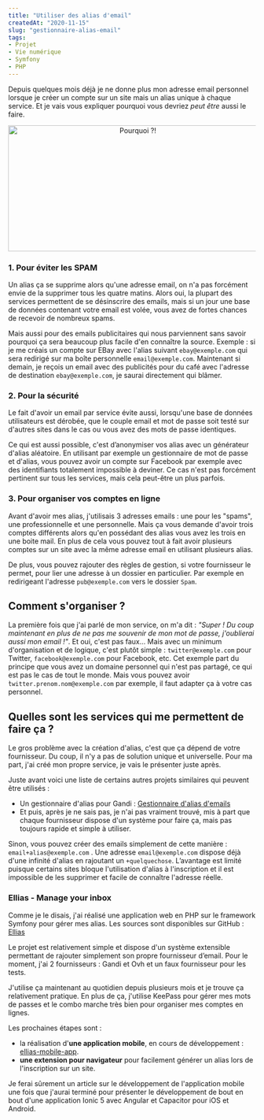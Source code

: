 ```yaml
---
title: "Utiliser des alias d'email"
createdAt: "2020-11-15"
slug: "gestionnaire-alias-email"
tags:
- Projet
- Vie numérique
- Symfony
- PHP
---
```


Depuis quelques mois déjà je ne donne plus mon adresse email personnel lorsque je créer un compte sur un site mais un
alias unique à chaque service.
Et je vais vous expliquer pourquoi vous devriez *peut être* aussi le faire.

<div style="text-align:center">
    <img src="/images/gestionnaire-alias-email/cover.webp"  width="512px" height="256px" alt="Pourquoi ?!"/>
</div>

### 1. Pour éviter les SPAM

Un alias ça se supprime alors qu'une adresse email, on n'a pas forcément envie de la supprimer tous les quatre matins.
Alors oui, la plupart des services permettent de se désinscrire des emails, mais si un jour une base de données
contenant votre email est volée, vous avez de fortes chances de recevoir de nombreux spams.

Mais aussi pour des emails publicitaires qui nous parviennent sans savoir pourquoi ça sera beaucoup plus facile d'en
connaître la source.
Exemple : si je me créais un compte sur EBay avec l'alias suivant `ebay@exemple.com` qui sera redirigé sur ma boîte
personnelle `email@exemple.com`.
Maintenant si demain, je reçois un email avec des publicités pour du café avec l'adresse de
destination `ebay@exemple.com`, je saurai directement qui blâmer.

### 2. Pour la sécurité

Le fait d'avoir un email par service évite aussi, lorsqu'une base de données utilisateurs est dérobée, que le couple
email et mot de passe soit testé sur d'autres sites dans le cas ou vous avez des mots de passe identiques.

Ce qui est aussi possible, c'est d’anonymiser vos alias avec un générateur d'alias aléatoire.
En utilisant par exemple un gestionnaire de mot de passe et d'alias, vous pouvez avoir un compte sur Facebook par
exemple avec des identifiants totalement impossible à deviner.
Ce cas n'est pas forcément pertinent sur tous les services, mais cela peut-être un plus parfois.

### 3. Pour organiser vos comptes en ligne

Avant d'avoir mes alias, j'utilisais 3 adresses emails : une pour les "spams", une professionnelle et une personnelle.
Mais ça vous demande d'avoir trois comptes différents alors qu'en possédant des alias vous avez les trois en une boite
mail.
En plus de cela vous pouvez tout à fait avoir plusieurs comptes sur un site avec la même adresse email en utilisant
plusieurs alias.

De plus, vous pouvez rajouter des règles de gestion, si votre fournisseur le permet, pour lier une adresse à un dossier
en particulier.
Par exemple en redirigeant l'adresse `pub@exemple.com` vers le dossier `Spam`.

## Comment s'organiser ?

La première fois que j'ai parlé de mon service, on m'a dit :
*"Super ! Du coup maintenant en plus de ne pas me souvenir de mon mot de passe, j'oublierai aussi mon email !"*.
Et oui, c'est pas faux... Mais avec un minimum d'organisation et de logique, c'est plutôt simple : `twitter@exemple.com`
pour Twitter, `facebook@exemple.com` pour Facebook, etc.
Cet exemple part du principe que vous avez un domaine personnel qui n'est pas partagé, ce qui est pas le cas de tout le
monde.
Mais vous pouvez avoir `̀twitter.prenom.nom@exemple.com` par exemple, il faut adapter ça à votre cas personnel.

## Quelles sont les services qui me permettent de faire ça ?

Le gros problème avec la création d'alias, c'est que ça dépend de votre fournisseur. Du coup, il n'y a pas de solution
unique et universelle.
Pour ma part, j'ai créé mon propre service, je vais le présenter juste après.

Juste avant voici une liste de certains autres projets similaires qui peuvent être utilisés :

- Un gestionnaire d'alias pour Gandi : <a target="_blank" href="https://sylvain.dev/article/email-alias-manager/">
  Gestionnaire d'alias d'emails</a>
- Et puis, après je ne sais pas, je n'ai pas vraiment trouvé, mis à part que chaque fournisseur dispose d'un système
  pour faire ça, mais pas toujours rapide et simple à utiliser.

Sinon, vous pouvez créer des emails simplement de cette manière : `email+alias@exemple.com` .
Une adresse `email@exemple.com` dispose déjà d'une infinité d'alias en rajoutant un `+quelquechose`.
L’avantage est limité puisque certains sites bloque l'utilisation d'alias à l'inscription et il est impossible de les
supprimer et facile de connaître l'adresse réelle.

### Ellias - Manage your inbox

Comme je le disais, j'ai réalisé une application web en PHP sur le framework Symfony pour gérer mes alias.
Les sources sont disponibles sur
GitHub : <a rel="noreferrer noopener" href="https://github.com/adrien-chinour/ellias" target="_blank">Ellias</a>

Le projet est relativement simple et dispose d'un système extensible permettant de rajouter simplement son propre
fournisseur d’email.
Pour le moment, j'ai 2 fournisseurs : Gandi et Ovh et un faux fournisseur pour les tests.

J'utilise ça maintenant au quotidien depuis plusieurs mois et je trouve ça relativement pratique.
En plus de ça, j'utilise KeePass pour gérer mes mots de passes et le combo marche très bien pour organiser mes comptes
en lignes.

Les prochaines étapes sont :

- la réalisation d'**une application mobile**, en cours de
  développement : <a href="https://github.com/adrien-chinour/ellias-mobile-app" target="_blank">ellias-mobile-app</a>.
- **une extension pour navigateur** pour facilement générer un alias lors de l'inscription sur un site.

Je ferai sûrement un article sur le développement de l'application mobile une fois que j'aurai terminé pour présenter le
développement
de bout en bout d'une application Ionic 5 avec Angular et Capacitor pour iOS et Android.
